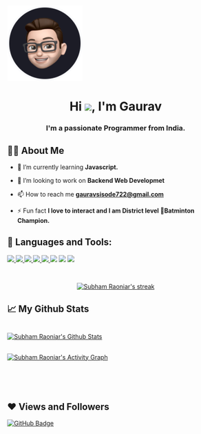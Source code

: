<a align="center" href="#"><img  width="175" height="auto" src="https://github.com/Gaurava722/Gaurava722/blob/main/Frame%201.png" height="175px"/></a>

<h1 align="center">Hi <img src="https://raw.githubusercontent.com/MartinHeinz/MartinHeinz/master/wave.gif" width="30px">, I'm Gaurav</h1>
<h3 align="center">I'm a passionate Programmer from India.</h3>


## 🙋‍♂️ About Me

- 🌱 I’m currently learning **Javascript.**

- 👯 I’m looking to work on **Backend Web Developmet**

- 📫 How to reach me **gauravsisode722@gmail.com**

- ⚡ Fun fact **I love to interact and I am District level 🏓Batminton Champion.**

## 🚀 Languages and Tools:

<p align="left">  
    <a href="https://developer.mozilla.org/en-US/docs/Web/JavaScript" target="_blank"> <img src="https://img.icons8.com/color/48/000000/javascript.png"/> </a> 
    <a href="https://www.w3.org/html/" target="_blank"> <img src="https://img.icons8.com/color/48/000000/html-5.png"/> </a> 
    <a href="https://www.w3schools.com/css/" target="_blank"> <img src="https://img.icons8.com/color/48/000000/css3.png"/> </a> 
    <a href="https://getbootstrap.com" target="_blank"> <img src="https://img.icons8.com/color/48/000000/bootstrap.png"/> </a> 
    <a href="https://www.python.org" target="_blank"> <img src="https://img.icons8.com/color/48/000000/python.png"/> </a> 
    <a href="https://www.figma.com/" target="blank"><img src="https://img.icons8.com/fluency/48/000000/figma.png"/></a>
    <a href="https://www.adobe.com/in/products/xd.html" target="blank"><img src="https://img.icons8.com/color/48/000000/adobe-xd.png"/></a>
    <a href="https://code.visualstudio.com/" taget="blank"><img src="https://img.icons8.com/color/50/000000/visual-studio-code-2019.png"/></a>
</p>

<!-- [![React Badge](https://img.shields.io/badge/-React-61DBFB?style=for-the-badge&labelColor=black&logo=react&logoColor=61DBFB)](#)  [![Javascript Badge](https://img.shields.io/badge/-Javascript-F0DB4F?style=for-the-badge&labelColor=black&logo=javascript&logoColor=F0DB4F)](#) [![Typescript Badge](https://img.shields.io/badge/-Typescript-007acc?style=for-the-badge&labelColor=black&logo=typescript&logoColor=007acc)](#) [![Nodejs Badge](https://img.shields.io/badge/-Nodejs-3C873A?style=for-the-badge&labelColor=black&logo=node.js&logoColor=3C873A)](#) [![GraphQL Badge](https://img.shields.io/badge/-GraphQl-e535ab?style=for-the-badge&labelColor=black&logo=node.js&logoColor=e535ab)](#) -->
<br/>

<p align="center">
    <a href="https://github.com/Gaurava722/github-readme-streak-stats">
        <img title="🔥 Get streak stats for your profile at git.io/streak-stats" alt="Subham Raoniar's streak" src="https://github-readme-streak-stats.herokuapp.com/?user=Gaurava722&theme=black-ice&hide_border=true&stroke=0000&background=060A0CD0"/>
    </a>
</p>

## 📈 My Github Stats

  <br/>
    <a href="https://github.com/Gaurava722/github-readme-stats"><img alt="Subham Raoniar's Github Stats" src="https://github-readme-stats.vercel.app/api?username=Gaurava722&show_icons=true&count_private=true&theme=react&hide_border=true&bg_color=0D1117" /></a>


<br/>
<br/>

<a href="https://github.com/Gaurava722/github-readme-activity-graph"><img alt="Subham Raoniar's Activity Graph" src="https://activity-graph.herokuapp.com/graph?username=Gaurava722&bg_color=0D1117&color=5BCDEC&line=5BCDEC&point=FFFFFF&hide_border=true" /></a>

<br>
<br>
<br>

## ❤ Views and Followers

<a href="https://github.com/Gaurava722?tab=followers"><img src="https://img.shields.io/github/followers/Gaurava722?label=Followers&style=social" alt="GitHub Badge"></a>
